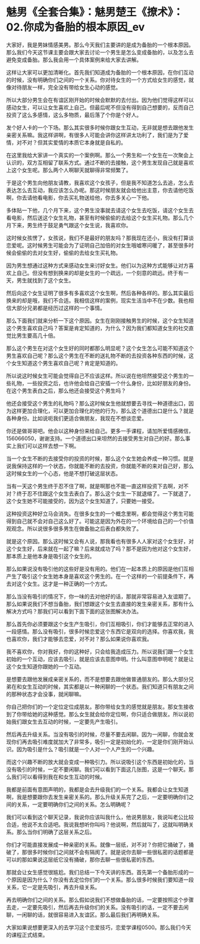 # 魅男《全套合集》：魅男楚王《撩术》：02.你成为备胎的根本原因_ev

大家好，我是男妹情感美男。那么今天我们主要讲的是成为备胎的一个根本原因。那么我们今天这节课主要会跟大家去讨论一个男生是怎么变成备胎的，以及怎么去避免变成备胎。那么我会用一个具体案例来给大家去讲解。

这样让大家可以更加清晰化。首先我们知道成为备胎的一个根本原因，在你们互动的时候，没有明确你们之间的一个关系。你对待女生的一个方式给女生的感觉，就像对待朋友一样，完全没有带给女生心动的感觉。

所以大部分男生会在有谊区刚开始的时候会默默的去付出。因为他们觉得这样可以感动女生，可以让女生喜欢上自己。但最后呢不但没有得到自己想要的，反而自己投资了这么多感情，这么多物质，最后落了个你是个好人。

发个好人卡的一个下场。那么其实很多时候你跟女生互动，无非就是想去跟他发生亲密关系嘛。我这样讲啊，有很多人可能会讲你这样讲太功利了，我们是为了爱情，对不对？但其实爱情的本质它本身就是自私的。

在这里我给大家讲一个真实的一个案例啊。那么一个男生和一个女生在一次聚会上认识的，双方互相留了联系方式。通过不断的去接触，这个男生发现自己就是喜欢上这个女生呢。那么两个人啊聊天就聊得非常频繁了。

于是这个男生向他朋友请教，我喜欢这个女孩子，但是我不知道怎么去追，怎么去表达怎么去互动，我应该怎么办呢。那这时候朋友就会给他出主意，你去请他吃饭啊，你去请他看电影，你去买礼物送给他，你去多关心一下他。

多体贴一下他，几个月下来，这个男生没事就去请这个女生去吃饭，请这个女生去看电影，然后送这个女生礼物，甚至有时候偷偷的去给这个女生买礼物。那么几个月下来，男生终于鼓足勇气跟这个女生说，我喜欢你。

这时候女孩愣了，女孩说，我们不是最好的朋友吗？那我现在还小，我没有打算谈恋爱呢。这时候男生可能会为了证明自己加倍的对女生哦嘘寒问暖了，甚至很多时候会偷偷的去对女生好，偷偷的去给女生买礼物。

因为男生想通过这种方式来感动女生来讨好女生。他们以为这种方式能够让对方喜欢上自己。但没有想到换来的却是女生的一个疏远，一个刻意的疏远。终于有一天，男生就找到了这个女生。

然后向这个女生证明了很多有多喜欢这个女生啊，然后各种各样的。那么其实最后换来的却是哦，我们不合适。我相信这样的案例，现实生活当中不在少数。我也相信大部分兄弟都是经历过这样的一个事情。

那么下面我们就来分析一下这个原因。女生在刚刚接触男生的时候，这个女生知道这个男生喜欢自己吗？答案是肯定知道的，为什么？因为我们都知道女生的社交直觉比男生要高几十倍。

那么这个男生在对这个女生好的同时都那么明显呢？这个女生怎么可能不知道这个男生喜欢自己呢？那么这个男生在不断的送礼物不断的去投资各种东西的时候，这个女生知道这个男生喜欢自己呢？肯定是知道的。

所以说这时候女生可能会觉得自己不应该这样。所以说在他坦然接受这个男生的一些礼物，一些投资之后，也许他会给自己安插一个什么身份，比如好朋友的身份。在这个男生表白之后，那么他还会接受这个男生吗？

他还会接受这个男生的礼物吗？那么这时候女生他就想要去寻找一种道德出口，因为这样更加合理化，可以更加合理化的他的行为，那么这个道德出口是什么？就是各种身份。比如说呃我们更适合做朋友，我现在不想谈恋爱。

你还是做哥哥吧。他会以这种身份来给自己。更多一手课程，请加所爱情感微信，156066050，谢谢支持。一个道德出口来坦然的去接受男生对自己的好。那么事实上我们可以这样去想一下啊。

当一个女生不断的去接受你的投资的时候，那么这个女生她会养成一种习惯。就是说我保持这样的一个状态，你就能不断的去投资，你就能不断的来对自己好，那么这时候女生的一个心态，他是不想打破这层状态。

当有一天这个男生终于忍不住了啊，就是啊那也不能一直这样投资下去啊，对不对？终于忍不住跟这个女生去表白了。那么这个女生一下就退缩了。一下就退了，这个女生她不可能接受的，因为这个女生知道了，只要她一接受。

这种投资这种好立马会消失。在很多女生的一个概念里啊，都会觉得这个男生可能得到自己就不会对自己这么好了。可能这是因为外在的一个环境给自己的一个价值观观念。所以说很多很多男生在做备胎之后表白都失败了。

就是这个原因。那么这时候又会有人说，那我看也有很多人人家对这个女生好，对这个女生好，后来就在一起了嘛？后来就成功了吗？那不是因为他对这个女生好，那本质上是他本身是吸引这个女生的。

那么如果说没有吸引他的这些好是没有用的。他们在一起本质上的原因是他们互相产生了吸引这个女生她本身是喜欢这个男生的。在一个这样的一个前提条件下，再去对这个女生。这才是一种正确的一个方式。

那么当没有吸引的情况下，你一味的去对他好的话，那就非常容易进入友谊期了。那么如果说我们不想当备胎，我们想跟这个女生去直接的发生亲密关系，那有什么解决方式吗？那我们可以看到下面下面的这张图解决办法。

那么首先你必须要跟这个女生产生吸引，你们互相吸引，你们才能够去正常的进入一段感情。那么没有吸引，很多时候恋爱这个东西它是双向的选择。你喜欢我，我也喜欢你，我们才能够去恋爱，对不对？那么如果说你喜欢我。

我不喜欢你，你对我好，你的这种好，只会给我造成压力。所以说我们跟一个女生初始的一个互动，应该去吸引，就是应该去意图申明。什么叫意图申明呢？就是让这个女生知道你跟她的一个互动。

是想要去跟他发展成亲密关系的，而不是想要去跟他做普通朋友的。那么大部分兄弟在和女生互动的时候，其实都是以一种闲聊的一个状态。我们知道只有朋友之间的那种状态才会没事，就闲聊嘛。

你自己把你们的一个定位定位成朋友。那你带给女生的感觉就是朋友。那女生接收到了你带给她的这种感觉。那么女生就会给你定位啊，你只适合做朋友。所以说初始我们跟女生去互动的时候，一定要先产生吸引。

然后再去升级关系。当没有吸引的时候，尽量不要去闲聊。因为一闲聊，你就会发现你们再去吸引难度就加大了非常多，吸引一定是初始化的，一定是你们刚开始认识。因为吸引是什么？吸引就是一个人对一个人产生的一个兴趣。

而这个兴趣不断的放大就会变成一种吸引力。所以说吸引这个东西是初始化的，当没有吸引的时候，一定不要闲聊。我们可以看到下面这几张图，这是一个聊天。那么我们可以看得到我在和女生互动的时候。

我都是前面有意图声明的，我都是会去升级我们的一个关系。我都会让女生知道啊，我是想要跟你去发生亲密关系的。那么升级关系完了之后，一定要明确你们之间的关系，一定要明确你们之间的关系。怎么明确呢？

我们可以看到这个聊天记录，我说你应该叫我什么，他说男朋友，我说叫老公比较合适，他说不太合适吧。我说我想听你叫吗？他说啊，然后就叫了，这就叫明确关系。那么当你们明确了这层关系之后。

你们才可能直接发展成一种亲密的关系。就像一层纸，对不对？你把它捅破了，捅破了，那很多时候你们之间就不会有隔阂了。就是说你去聊一些很私密的话题都是可以的那如果说这层纸它没有捅破，那你去聊一些很私密的东西。

那就会让女生感觉很尴尬。我们总结一下今天讲的东西。首先第一个备胎形成的一个原因是因为什么？你没有去定位你们的一个关系。那么很多时候我们要知道一段关系，它一定是先吸引，再去升级关系。

再去明确你们之间的关系。那么假如说我们不想做备胎的话，一定要按照这个步骤去走，一定要先吸引，然后再去升级你们的关系。没有吸引的话，一定不要去闲聊，一闲聊的话，就很容易进入友谊区。那么最后我们再明确关系。

大家如果说想要更深入的去学习这个恋爱技巧，恋爱学课程0500。那么我们今天的课程正式结束。
